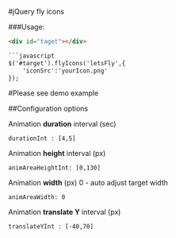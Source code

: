 #jQuery fly icons

###Usage:

```html
<div id="taget"></div>

```javascript
$('#target').flyIcons('letsFly',{
	'iconSrc':'yourIcon.png'
});

```

#Please see demo example

##Configuration options

Animation **duration** interval (sec)
```
durationInt : [4,5]
```

Animation **height** interval (px)
```
animAreaHeightInt: [0,130]
```
Animation **width** (px)
0 - auto adjust target width
```
animAreaWidth: 0
```

Animation **translate Y** interval (px)
```
translateYInt : [-40,70]
```
